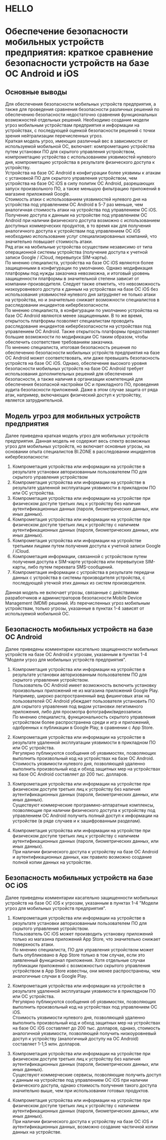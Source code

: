 # HELLO
# Обеспечение безопасности мобильных устройств предприятия: краткое сравнение безопасности устройств на базе ОС Android и iOS
## Основные выводы
Для обеспечения безопасности мобильных устройств предприятия, а также для проведения сравнения безопасности различных решений по обеспечению безопасности недостаточно сравнения функциональных возможностей отдельных решений. Необходимо создание модели угроз мобильным устройствам предприятия и информации на устройствах, с последующей оценкой безопасности решений с точки зрения нейтрализации перечисленных угроз.  
Краткая модель угроз, имеющих различный вес в зависимости от используемой мобильной ОС, включает: компрометацию устройства путем установки ПО для скрытого управления устройством, компрометацию устройства с использованием уязвимостей нулевого дня, компрометацию устройства в результате физического доступа к устройству.  
Устройства на базе ОС Android в конфигурации более уязвимы к атакам с установкой ПО для скрытого управления устройством, чем устройства на базе ОС iOS в силу политик ОС Android, разрешающих запуск произвольного ПО, а также меньшую фильтрацию приложений в магазине приложений Google.  
Стоимость атаки с использованием уязвимостей нулевого дня на устройства под управлением ОС Android в 5-7 раз меньше, чем аналогичная стоимость атаки на устройства под управлением ОС iOS.  
Получение доступа к данным на устройстве под управлением ОС Android при наличии физического доступа возможно с использованием доступных коммерческих продуктов, в то время как для получения аналогичного доступа к устройствам под управлением ОС iOS необходимо использование услуг специализированных компаний, что значительно повышает стоимость атаки.  
Ряд атак на мобильные устройства осуществим независимо от типа операционной системы устройства (получение доступа к учетной записи Google / iCloud, перевыпуск SIM-карты).  
По мнению специалиста, устройства на базе ОС iOS являются более защищенными в конфигурации по умолчанию. Однако модификация платформы под нужды заказчика невозможна, и итоговый уровень защищенности платформы в значительной степени зависит от компании-производителя. Следует также отметить, что невозможность низкоуровневого доступа к данным на устройствах на базе ОС iOS без использования уязвимостей нулевого дня затрудняет не только атаки на устройства, но и значительно снижает возможности специалистов в расследовании инцидентов кибербезопасности.  
По мнению специалиста, в конфигурации по умолчанию устройства на базе ОС Android являются менее защищенными. В то же время, открытость платформы позволяет специалистам проводить расследование инцидентов кибербезопасности на устройствах под управлением ОС Android. Также открытость платформы предоставляет большие возможности по модификации ОС таким образом, чтобы обеспечить соответствие требованиям заказчика.  
По мнению специалиста, итоговая безопасность решения по обеспечению безопасности мобильных устройств предприятия на базе ОС Android может соответствовать, или даже превышать безопасность устройств на базе ОС iOS. Однако, обеспечение высокого уровня безопасности мобильных устройств на базе ОС Android требует использования дополнительных решений для обеспечения безопасности, а также наличия в организации компетенций для обеспечения безопасной настройки ОС и прикладного ПО, проведения аудита безопасности приложений.  Даже в этом случае защита от ряда атак, например, включающих физический доступ к устройству, является затруднительной.  
## Модель угроз для мобильных устройств предприятия
Далее приведена краткая модель угроз для мобильных устройств предприятия. Данная модель не содержит весь спектр возможных угроз для мобильных устройств, но включает основные угрозы, на основании опыта специалистов BI.ZONE в расследовании инцидентов кибербезопасности:
1. Компрометация устройства или информации на устройстве в результате установки авторизованным пользователем ПО для скрытого управления устройством
2. Компрометация устройства или информации на устройстве в результате удаленной эксплуатации уязвимости в прикладном ПО или ОС устройства.
3. Компрометация устройства или информации на устройстве при физическом доступе третьих лиц к устройству без наличия аутентификационных данных (пароля, биометрических данных, или иных данных).
4. Компрометация устройства или информации на устройстве при физическом доступе третьих лиц к устройству с наличием аутентификационных данных (пароля, биометрических данных, или иных данных).
5. Компрометация устройства или информации на устройстве третьими лицами путем получения доступа к учетной записи Google / iCloud.
6. Компрометация информации, связанной с устройством путем получения доступа к SIM-карте устройства или перевыпуске SIM-карты, либо путем перехвата SMS-сообщений.
7. Компрометация информации с устройства в результате передачи данных с устройства в системы производителя устройства, с последующей утечкой этих данных из систем производителя.  

Данная модель не включает угрозы, связанные с действиями разработчиков и администраторов безопасности Mobile Device Management (MDM) решений.
Из перечисленных угроз мобильным устройствам, только угрозы, указанные в пунктах 1-4 зависят от используемой мобильной ОС.
## Безопасность мобильных устройств на базе ОС Android 
Далее приведены комментарии касательно защищенности мобильных устройств на базе ОС Android к угрозам, указанным в пунктах 1-4 "Модели угроз для мобильных устройств предприятия".
1. Компрометация устройства или информации на устройстве в результате установки авторизованным пользователем ПО для скрытого управления устройством.  
Пользователь ОС Android имеет возможность включить установку произвольных приложений не из магазина приложений Google Play. Например, широко распространенный вид фишинговых атак на пользователей ОС Android убеждает пользователя установить ПО для скрытого управления под видом установки легитимного приложения, либо для просмотра фотографии/видеозаписи.  
По мнению специалиста, функциональность скрытого управления устройством более распространена среди и игр и приложений, одобренных к публикации в Google Play, в сравнении с App Store.  

2. Компрометация устройства или информации на устройстве в результате удаленной эксплуатации уязвимости в прикладном ПО или ОС устройства.  
Регулярно публикуются сообщения об уязвимостях, позволяющих выполнить произвольный код на устройствах на базе ОС Android.  
Стоимость уязвимости нулевого дня, позволяющей удаленно выполнить произвольный код и обход защитных мер на устройствах на базе ОС Android составляет до 200 тыс. долларов. 

3. Компрометация устройства или информации на устройстве при физическом доступе третьих лиц к устройству без наличия аутентификационных данных (пароля, биометрических данных, или иных данных).  
Существуют коммерческие программно-аппаратные комплексы, позволяющие при наличии физического доступа к устройству под управлением ОС Android получить полный доступ к информации на устройстве (в ряде случаев и к зашифрованным разделам).

4. Компрометация устройства или информации на устройстве при физическом доступе третьих лиц к устройству с наличием аутентификационных данных (пароля, биометрических данных, или иных данных).  
При наличии физического доступа к устройству на базе ОС Android и аутентификационных данных, как правило возможно создание полной копии данных на устройстве.  
## Безопасность мобильных устройств на базе ОС iOS
Далее приведены комментарии касательно защищенности мобильных устройств на базе ОС iOS к угрозам, указанным в пунктах 1-4 "Модели угроз для мобильных устройств предприятия".
1. Компрометация устройства или информации на устройстве в результате установки авторизованным пользователем ПО для скрытого управления устройством.  
Пользователь ОС iOS может производить установку приложений только из магазина приложений App Store, что значительно снижает поверхность атаки.  
По мнению специалиста, ПО для управления устройством может быть опубликовано в App Store только в том случае, если это заявленный функционал приложения. Хотя отдельные случаи публикации приложений с возможностью скрытого управления устройством в App Store известны, они менее распространены, чем аналогичные случаи в Google Play.  

2. Компрометация устройства или информации на устройстве в результате удаленной эксплуатации уязвимости в прикладном ПО или ОС устройства.  
Регулярно публикуются сообщения об уязвимостях, позволяющих выполнить произвольный код на устройствах под управлением ОС iOS.  
Стоимость уязвимости нулевого дня, позволяющей удаленно выполнить произвольный код и обход защитных мер на устройствах на базе ОС iOS составляет до 200 тыс. долларов, однако, стоимость аналогичной уязвимости, позволяющей получить низкоуровневый доступ к устройству (аналогичный доступу на ОС Android) составляет 1-1,5 млн. долларов.  

3. Компрометация устройства или информации на устройстве при физическом доступе третьих лиц к устройству без наличия аутентификационных данных (пароля, биометрических данных, или иных данных).  
Существуют коммерческие сервисы, позволяющие получить доступ к данным на устройстве под управлением ОС iOS при наличии физического доступа, однако стоимость получения такого доступа значительно выше, чем при использовании готовых продуктов.  

4. Компрометация устройства или информации на устройстве при физическом доступе третьих лиц к устройству с наличием аутентификационных данных (пароля, биометрических данных, или иных данных).  
При наличии физического доступа к устройству на базе ОС iOS и аутентификационных данных, возможно создание частичной копии данных на устройстве.
